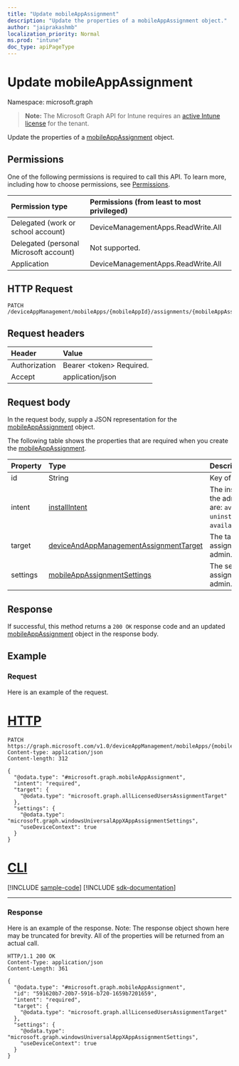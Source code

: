 ```yaml
---
title: "Update mobileAppAssignment"
description: "Update the properties of a mobileAppAssignment object."
author: "jaiprakashmb"
localization_priority: Normal
ms.prod: "intune"
doc_type: apiPageType
---
```


# Update mobileAppAssignment

Namespace: microsoft.graph

> **Note:** The Microsoft Graph API for Intune requires an [active Intune license](https://go.microsoft.com/fwlink/?linkid=839381) for the tenant.

Update the properties of a [mobileAppAssignment](../resources/intune-apps-mobileappassignment.md) object.

## Permissions
One of the following permissions is required to call this API. To learn more, including how to choose permissions, see [Permissions](/graph/permissions-reference).

|Permission type|Permissions (from least to most privileged)|
|:---|:---|
|Delegated (work or school account)|DeviceManagementApps.ReadWrite.All|
|Delegated (personal Microsoft account)|Not supported.|
|Application|DeviceManagementApps.ReadWrite.All|

## HTTP Request
<!-- {
  "blockType": "ignored"
}
-->
``` http
PATCH /deviceAppManagement/mobileApps/{mobileAppId}/assignments/{mobileAppAssignmentId}
```

## Request headers
|Header|Value|
|:---|:---|
|Authorization|Bearer &lt;token&gt; Required.|
|Accept|application/json|

## Request body
In the request body, supply a JSON representation for the [mobileAppAssignment](../resources/intune-apps-mobileappassignment.md) object.

The following table shows the properties that are required when you create the [mobileAppAssignment](../resources/intune-apps-mobileappassignment.md).

|Property|Type|Description|
|:---|:---|:---|
|id|String|Key of the entity.|
|intent|[installIntent](../resources/intune-shared-installintent.md)|The install intent defined by the admin. Possible values are: `available`, `required`, `uninstall`, `availableWithoutEnrollment`.|
|target|[deviceAndAppManagementAssignmentTarget](../resources/intune-shared-deviceandappmanagementassignmenttarget.md)|The target group assignment defined by the admin.|
|settings|[mobileAppAssignmentSettings](../resources/intune-apps-mobileappassignmentsettings.md)|The settings for target assignment defined by the admin.|



## Response
If successful, this method returns a `200 OK` response code and an updated [mobileAppAssignment](../resources/intune-apps-mobileappassignment.md) object in the response body.

## Example

### Request
Here is an example of the request.

# [HTTP](#tab/http)
<!-- { "blockType": "request" , "name" : "intune_apps_mobileappassignment_update_update_mobileappassignment" }-->
``` http
PATCH https://graph.microsoft.com/v1.0/deviceAppManagement/mobileApps/{mobileAppId}/assignments/{mobileAppAssignmentId}
Content-type: application/json
Content-length: 312

{
  "@odata.type": "#microsoft.graph.mobileAppAssignment",
  "intent": "required",
  "target": {
    "@odata.type": "microsoft.graph.allLicensedUsersAssignmentTarget"
  },
  "settings": {
    "@odata.type": "microsoft.graph.windowsUniversalAppXAppAssignmentSettings",
    "useDeviceContext": true
  }
}
```

# [CLI](#tab/cli)
[!INCLUDE [sample-code](../includes/snippets/cli/intune-apps-mobileappassignment-update-update-mobileappassignment-cli-snippets.md)]
[!INCLUDE [sdk-documentation](../includes/snippets/snippets-sdk-documentation-link.md)]

---

### Response
Here is an example of the response. Note: The response object shown here may be truncated for brevity. All of the properties will be returned from an actual call.

<!-- { "blockType": "response" , "@odata.type" : "microsoft.graph.mobileAppAssignment" }-->
``` http
HTTP/1.1 200 OK
Content-Type: application/json
Content-Length: 361

{
  "@odata.type": "#microsoft.graph.mobileAppAssignment",
  "id": "591620b7-20b7-5916-b720-1659b7201659",
  "intent": "required",
  "target": {
    "@odata.type": "microsoft.graph.allLicensedUsersAssignmentTarget"
  },
  "settings": {
    "@odata.type": "microsoft.graph.windowsUniversalAppXAppAssignmentSettings",
    "useDeviceContext": true
  }
}
```
